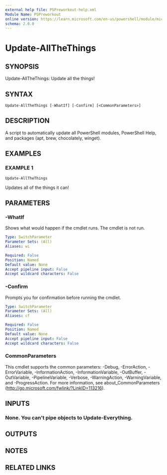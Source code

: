 ```yaml
---
external help file: PSPreworkout-help.xml
Module Name: PSPreworkout
online version: https://learn.microsoft.com/en-us/powershell/module/microsoft.powershell.core/about/about_profiles
schema: 2.0.0
---
```


# Update-AllTheThings

## SYNOPSIS
Update-AllTheThings: Update all the things!

## SYNTAX

```
Update-AllTheThings [-WhatIf] [-Confirm] [<CommonParameters>]
```

## DESCRIPTION
A script to automatically update all PowerShell modules, PowerShell Help, and packages (apt, brew, chocolately, winget).

## EXAMPLES

### EXAMPLE 1
```
Update-AllTheThings
```

Updates all of the things it can!

## PARAMETERS

### -WhatIf
Shows what would happen if the cmdlet runs.
The cmdlet is not run.

```yaml
Type: SwitchParameter
Parameter Sets: (All)
Aliases: wi

Required: False
Position: Named
Default value: None
Accept pipeline input: False
Accept wildcard characters: False
```

### -Confirm
Prompts you for confirmation before running the cmdlet.

```yaml
Type: SwitchParameter
Parameter Sets: (All)
Aliases: cf

Required: False
Position: Named
Default value: None
Accept pipeline input: False
Accept wildcard characters: False
```

### CommonParameters
This cmdlet supports the common parameters: -Debug, -ErrorAction, -ErrorVariable, -InformationAction, -InformationVariable, -OutBuffer, -OutVariable, -PipelineVariable, -Verbose, -WarningAction, -WarningVariable, and -ProgressAction. 
For more information, see about_CommonParameters (http://go.microsoft.com/fwlink/?LinkID=113216).

## INPUTS

### None. You can't pipe objects to Update-Everything.
## OUTPUTS

## NOTES

## RELATED LINKS
